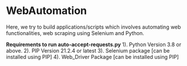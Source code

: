 # WebAutomation
Here, we try to build applications/scripts which involves automating web functionalities, web scraping using Selenium and Python.

**Requirements to run auto-accept-requests.py**
1). Python Version 3.8 or above.
2). PIP Version 21.2.4 or latest
3). Selenium package [can be installed using PIP]
4). Web_Driver Package [can be installed using PIP]
